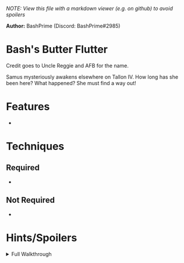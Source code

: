 *NOTE: View this file with a markdown viewer (e.g. on github) to avoid spoilers*

**Author:** BashPrime (Discord: BashPrime#2985)

# Bash's Butter Flutter

Credit goes to Uncle Reggie and AFB for the name.

Samus mysteriously awakens elsewhere on Tallon IV. How long has she been here? What happened? She must find a way out!

# Features
- 

# Techniques

## Required
- 

## Not Required
- 

# Hints/Spoilers

<details>
  <summary>Full Walkthrough</summary>

    Start with: 20 Missiles, Morph Ball, 1 Energy Tank

    Research Lab Aether (Tank) - Scan Visor
    Research Core - Morph Ball Bomb
    Gravity Chamber ("Underwater") - Space Jump Boots
    Research Lab Aether (Morph Track) - Grapple Beam
    Frost Cave - Missile Expansion
    Security Cave - Energy Tank
    Quarantine Monitor - Missile Expansion
    Transport Tunnel B - Missile Expansion
    Quarantine Cave - Charge Beam
    Control Tower - Missile Expansion
    Arbor Chamber - Spider Ball
    Security Access A - Missile Expansion
    Storage Depot B - Energy Tank
    Elite Control Access - Missile Expansion
    Central Dynamo - Power Bomb
    Ventilation Shaft - Boost Ball
    Elite Research (Phazon Elite) - Energy Tank
    Elite Research (Laser) - Wave Beam
    Storage Depot A - Energy Tank
    Phazon Processing Center - Energy Tank
    Observatory - X-Ray Visor
    Ruined Courtyard - Missile Expansion
    Chapel of the Elders - Energy Tank
    Ice Ruins East (Spider Track) - Super Missile
    Phendrana Shorelines (Spider Track) - Energy Tank
    Metroid Quarantine A - Missile Expansion
    Fungal Hall Access - Energy Tank
    Fungal Hall B - Missile Expansion
    Metroid Quarantine B - "Super Missile"
    Elite Quarters - Nothing Item
    Processing Center Access - Ice Beam
    Research Lab Hydra - "Super Missile"
    Cargo Freight Lift to Deck Gamma - Energy Tank
    Biohazard Containment - "Super Missile"
    Hydro Access Tunnel - Missile Expansion
    Storage Cavern - Varia Suit
    Sunchamber (Flaahgra) - Nothing Item
    Sunchamber (Ghosts) - Flamethrower
    Vault - Plasma Beam
    Gravity Chamber (Grapple Ledge) - Missile Expansion
    Artifact Temple - Phazon Suit
    Phazon Mining Tunnel - Thermal Visor
    Artifact Temple --> Impact Crater
    Impact Crater --> Metroid Prime
</details>
